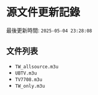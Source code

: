 # 源文件更新記錄

最後更新時間: `2025-05-04 23:28:08`

## 文件列表
- `TW_allsource.m3u`
- `UBTV.m3u`
- `TV7708.m3u`
- `TW_only.m3u`
